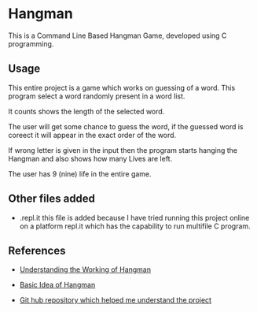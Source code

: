 # Hangman

This is a Command Line Based Hangman Game, developed using C programming.

## Usage 

This entire project is a game which works on guessing of a word. This program select a word randomly present in a word list.

It counts shows the length of the selected word.

The user will get some chance to guess the word, if the guessed word is coreect it will appear in the exact order of the word.

If wrong letter is given in the input then the program starts hanging the Hangman and also shows how many Lives are left.

The user has 9 (nine) life in the entire game.

## Other files added
- .repl.it this file is added because I have tried running this project online on a platform repl.it which has the capability to run multifile C program.

## References 

- [Understanding the Working of Hangman](https://stackoverflow.com/questions/22877160/programming-hangman-in-c#:~:text=Store%20the%20word%20(single%20word,to%20figure%20out%20the%20word))

- [Basic Idea of Hangman](https://www.usna.edu/Users/cs/roche/courses/f20ic210/notes/06/files.php?f=hangman.c)
- [Git hub repository which helped me understand the project](https://github.com/VITAL-Club/hangman-game)
